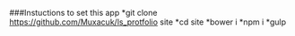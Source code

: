 ###Instuctions to set this app
*git clone https://github.com/Muxacuk/ls_protfolio site
*cd site
*bower i
*npm i
*gulp
